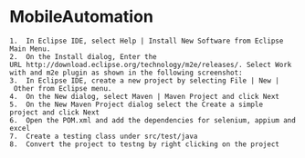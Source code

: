 # MobileAutomation
	1.	In Eclipse IDE, select Help | Install New Software from Eclipse Main Menu.
	2.	On the Install dialog, Enter the URL http://download.eclipse.org/technology/m2e/releases/. Select Work with and m2e plugin as shown in the following screenshot:
	3.	In Eclipse IDE, create a new project by selecting File | New | Other from Eclipse menu.
	4.	On the New dialog, select Maven | Maven Project and click Next
	5.	On the New Maven Project dialog select the Create a simple project and click Next
	6.	Open the POM.xml and add the dependencies for selenium, appium and excel
	7.  Create a testing class under src/test/java
	8.  Convert the project to testng by right clicking on the project
